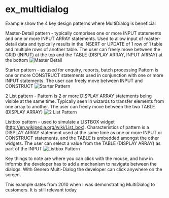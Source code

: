 # ex_multidialog

Example show the 4 key design patterns where MultiDialog is beneficial

Master-Detail pattern - typically comprises one or more INPUT statements and one or more INPUT ARRAY statements.  Used to allow input of master-detail data and typically results in the INSERT or UPDATE of 1 row of 1 table and multiple rows of another table.  The user can freely move between the GRID (INPUT) at the top and the TABLE (DISPLAY ARRAY, INPUT ARRAY) at the bottom
![Master Detail](https://user-images.githubusercontent.com/13615993/32206177-6fbca812-be58-11e7-8d68-a2bce111f344.png)

Starter pattern - as used for enquiry, reports, batch processing Pattern is one or more CONSTRUCT statements used in conjunction with one or more INPUT statements.  The user can freely move between INPUT and CONSTRUCT
![Starter Pattern](https://user-images.githubusercontent.com/13615993/32206177-6fbca812-be58-11e7-8d68-a2bce111f344.png)

2 List pattern - Pattern is 2 or more DISPLAY ARRAY statements being visible at the same time.  Typically seen in wizards to transfer elements from one array to another.  The user can freely move between the two TABLE (DISPLAY ARRAY)
![2 List Pattern](https://user-images.githubusercontent.com/13615993/32206175-6f4b41cc-be58-11e7-88df-d9a1d776ee97.png)

Listbox pattern - used to simulate a LISTBOX widget (http://en.wikipedia.org/wiki/List_box).  Characteristics of pattern is a DISPLAY ARRAY statement used at the same time as one or more INPUT or CONSTRUCT statements, and the TABLE is embedded amongst the other widgets.  The user can select a value from the TABLE (DISPLAY ARRAY) as part of the INPUT
![Listbox Pattern](https://user-images.githubusercontent.com/13615993/32206174-6f133e4e-be58-11e7-9529-6d2c2139f902.png)
 
Key things to note are where you can click with the mouse, and how in Informix the developer has to add a mechanism to navigate between the dialogs.  With Genero Multi-Dialog the developer can click anywhere on the screen.

This example dates from 2010 when I was demonstrating MultiDialog to customers.  It is still relevant today
